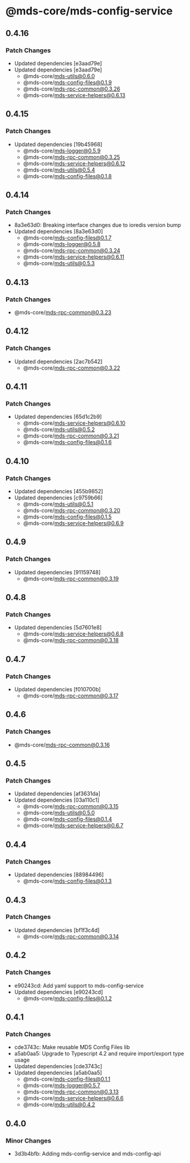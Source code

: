 # @mds-core/mds-config-service

## 0.4.16

### Patch Changes

- Updated dependencies [e3aad79e]
- Updated dependencies [e3aad79e]
  - @mds-core/mds-utils@0.6.0
  - @mds-core/mds-config-files@0.1.9
  - @mds-core/mds-rpc-common@0.3.26
  - @mds-core/mds-service-helpers@0.6.13

## 0.4.15

### Patch Changes

- Updated dependencies [19b45968]
  - @mds-core/mds-logger@0.5.9
  - @mds-core/mds-rpc-common@0.3.25
  - @mds-core/mds-service-helpers@0.6.12
  - @mds-core/mds-utils@0.5.4
  - @mds-core/mds-config-files@0.1.8

## 0.4.14

### Patch Changes

- 8a3e63d0: Breaking interface changes due to ioredis version bump
- Updated dependencies [8a3e63d0]
  - @mds-core/mds-config-files@0.1.7
  - @mds-core/mds-logger@0.5.8
  - @mds-core/mds-rpc-common@0.3.24
  - @mds-core/mds-service-helpers@0.6.11
  - @mds-core/mds-utils@0.5.3

## 0.4.13

### Patch Changes

- @mds-core/mds-rpc-common@0.3.23

## 0.4.12

### Patch Changes

- Updated dependencies [2ac7b542]
  - @mds-core/mds-rpc-common@0.3.22

## 0.4.11

### Patch Changes

- Updated dependencies [65d1c2b9]
  - @mds-core/mds-service-helpers@0.6.10
  - @mds-core/mds-utils@0.5.2
  - @mds-core/mds-rpc-common@0.3.21
  - @mds-core/mds-config-files@0.1.6

## 0.4.10

### Patch Changes

- Updated dependencies [455b9852]
- Updated dependencies [c9759b66]
  - @mds-core/mds-utils@0.5.1
  - @mds-core/mds-rpc-common@0.3.20
  - @mds-core/mds-config-files@0.1.5
  - @mds-core/mds-service-helpers@0.6.9

## 0.4.9

### Patch Changes

- Updated dependencies [91159748]
  - @mds-core/mds-rpc-common@0.3.19

## 0.4.8

### Patch Changes

- Updated dependencies [5d7601e8]
  - @mds-core/mds-service-helpers@0.6.8
  - @mds-core/mds-rpc-common@0.3.18

## 0.4.7

### Patch Changes

- Updated dependencies [f010700b]
  - @mds-core/mds-rpc-common@0.3.17

## 0.4.6

### Patch Changes

- @mds-core/mds-rpc-common@0.3.16

## 0.4.5

### Patch Changes

- Updated dependencies [af3631da]
- Updated dependencies [03a110c1]
  - @mds-core/mds-rpc-common@0.3.15
  - @mds-core/mds-utils@0.5.0
  - @mds-core/mds-config-files@0.1.4
  - @mds-core/mds-service-helpers@0.6.7

## 0.4.4

### Patch Changes

- Updated dependencies [88984496]
  - @mds-core/mds-config-files@0.1.3

## 0.4.3

### Patch Changes

- Updated dependencies [bf1f3c4d]
  - @mds-core/mds-rpc-common@0.3.14

## 0.4.2

### Patch Changes

- e90243cd: Add yaml support to mds-config-service
- Updated dependencies [e90243cd]
  - @mds-core/mds-config-files@0.1.2

## 0.4.1

### Patch Changes

- cde3743c: Make reusable MDS Config Files lib
- a5ab0aa5: Upgrade to Typescript 4.2 and require import/export type usage
- Updated dependencies [cde3743c]
- Updated dependencies [a5ab0aa5]
  - @mds-core/mds-config-files@0.1.1
  - @mds-core/mds-logger@0.5.7
  - @mds-core/mds-rpc-common@0.3.13
  - @mds-core/mds-service-helpers@0.6.6
  - @mds-core/mds-utils@0.4.2

## 0.4.0

### Minor Changes

- 3d3b4bfb: Adding mds-config-service and mds-config-api
